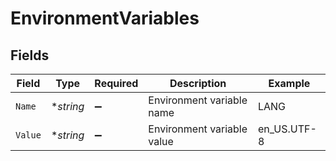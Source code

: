 # EnvironmentVariables


## Fields

| Field                      | Type                       | Required                   | Description                | Example                    |
| -------------------------- | -------------------------- | -------------------------- | -------------------------- | -------------------------- |
| `Name`                     | **string*                  | :heavy_minus_sign:         | Environment variable name  | LANG                       |
| `Value`                    | **string*                  | :heavy_minus_sign:         | Environment variable value | en_US.UTF-8                |